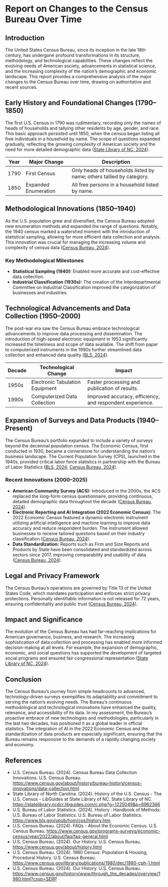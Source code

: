 # Report on Changes to the Census Bureau Over Time

## Introduction

The United States Census Bureau, since its inception in the late 18th century, has undergone profound transformations in its structure, methodology, and technological capabilities. These changes reflect the evolving needs of American society, advancements in statistical science, and the increasing complexity of the nation’s demographic and economic landscape. This report provides a comprehensive analysis of the major changes to the Census Bureau over time, drawing on authoritative and recent sources.

## Early History and Foundational Changes (1790–1850)

The first U.S. Census in 1790 was rudimentary, recording only the names of heads of households and tallying other residents by age, gender, and race. This basic approach persisted until 1850, when the census began listing all free individuals in a household by name. The scope of questions expanded gradually, reflecting the growing complexity of American society and the need for more detailed demographic data ([State Library of NC, 2024](https://statelibrary.ncdcr.libguides.com/c.php?g=1225049&p=8962366)).

| Year      | Major Change                                  | Description                                                                 |
|-----------|-----------------------------------------------|-----------------------------------------------------------------------------|
| 1790      | First Census                                  | Only heads of households listed by name; others tallied by category.         |
| 1850      | Expanded Enumeration                          | All free persons in a household listed by name.                              |

## Methodological Innovations (1850–1940)

As the U.S. population grew and diversified, the Census Bureau adopted new enumeration methods and expanded the range of questions. Notably, the 1940 census marked a watershed moment with the introduction of statistical sampling, allowing for more efficient data collection and analysis. This innovation was crucial for managing the increasing volume and complexity of census data ([Census Bureau, 2024](https://www.census.gov/about/history/bureau-history/census-innovations/data-collection.html)).

### Key Methodological Milestones

- **Statistical Sampling (1940):** Enabled more accurate and cost-effective data collection.
- **Industrial Classification (1930s):** The creation of the Interdepartmental Committee on Industrial Classification improved the categorization of businesses and industries.

## Technological Advancements and Data Collection (1950–2000)

The post-war era saw the Census Bureau embrace technological advancements to improve data processing and dissemination. The introduction of high-speed electronic equipment in 1953 significantly increased the timeliness and scope of data available. The shift from paper to computerized instruments in the 1990s further streamlined data collection and enhanced data quality ([BLS, 2024](https://www.bls.gov/opub/hom/cps/history.htm)).

| Decade    | Technological Change                           | Impact                                                                      |
|-----------|------------------------------------------------|----------------------------------------------------------------------------|
| 1950s     | Electronic Tabulation Equipment                | Faster processing and publication of results.                               |
| 1990s     | Computerized Data Collection                   | Improved accuracy, efficiency, and respondent experience.                   |

## Expansion of Surveys and Data Products (1940–Present)

The Census Bureau’s portfolio expanded to include a variety of surveys beyond the decennial population census. The Economic Census, first conducted in 1930, became a cornerstone for understanding the nation’s business landscape. The Current Population Survey (CPS), launched in the 1940s, provided critical labor force statistics in partnership with the Bureau of Labor Statistics ([BLS, 2024](https://www.bls.gov/opub/hom/cps/history.htm); [Census Bureau, 2024](https://www.census.gov/programs-surveys/economic-census/year/2022/about/faq/faq-general.html)).

### Recent Innovations (2000–2025)

- **American Community Survey (ACS):** Introduced in the 2000s, the ACS replaced the long-form census questionnaire, providing continuous, detailed demographic data throughout the decade ([Census Bureau, 2024](https://www.census.gov/about/history/bureau-history/census-innovations/data-collection.html)).
- **Electronic Reporting and AI Integration (2022 Economic Census):** The 2022 Economic Census featured a dynamic electronic instrument utilizing artificial intelligence and machine learning to improve data accuracy and reduce respondent burden. The instrument allowed businesses to receive tailored questions based on their industry classification ([Census Bureau, 2024](https://www.census.gov/programs-surveys/economic-census/year/2022/about/faq/faq-general.html)).
- **Data Standardization:** Reports such as Firm and Size Reports and Products by State have been consolidated and standardized across sectors since 2017, improving comparability and usability of data ([Census Bureau, 2024](https://www.census.gov/programs-surveys/economic-census/year/2022/about/faq/faq-general.html)).

## Legal and Privacy Framework

The Census Bureau’s operations are governed by Title 13 of the United States Code, which mandates participation and enforces strict privacy protections. Personally identifiable information is not released for 72 years, ensuring confidentiality and public trust ([Census Bureau, 2024](https://www.census.gov/about/history.html)).

## Impact and Significance

The evolution of the Census Bureau has had far-reaching implications for American governance, business, and research. The increasing sophistication of data collection and processing has enabled more informed decision-making at all levels. For example, the expansion of demographic, economic, and social questions has supported the development of targeted social programs and ensured fair congressional representation ([State Library of NC, 2024](https://statelibrary.ncdcr.libguides.com/c.php?g=1225049&p=8962366)).

## Conclusion

The Census Bureau’s journey from simple headcounts to advanced, technology-driven surveys exemplifies its adaptability and commitment to serving the nation’s evolving needs. The Bureau’s continuous methodological and technological innovations have enhanced the quality, relevance, and accessibility of its data. In my assessment, the Bureau’s proactive embrace of new technologies and methodologies, particularly in the last two decades, has positioned it as a global leader in official statistics. The integration of AI in the 2022 Economic Census and the standardization of data products are especially significant, ensuring that the Bureau remains responsive to the demands of a rapidly changing society and economy.

## References

- U.S. Census Bureau. (2024). Census Bureau Data Collection Innovations. U.S. Census Bureau. https://www.census.gov/about/history/bureau-history/census-innovations/data-collection.html
- State Library of North Carolina. (2024). History of the U.S. Census - The U.S. Census - LibGuides at State Library of NC. State Library of NC. https://statelibrary.ncdcr.libguides.com/c.php?g=1225049&p=8962366
- U.S. Bureau of Labor Statistics. (2024). History : Handbook of Methods: U.S. Bureau of Labor Statistics. U.S. Bureau of Labor Statistics. https://www.bls.gov/opub/hom/cps/history.htm
- U.S. Census Bureau. (2024). FAQs - About the Economic Census. U.S. Census Bureau. https://www.census.gov/programs-surveys/economic-census/year/2022/about/faq/faq-general.html
- U.S. Census Bureau. (2024). Our History. U.S. Census Bureau. https://www.census.gov/about/history.html
- U.S. Census Bureau. (2024). 1980 Census: Population & Housing, Procedural History. U.S. Census Bureau. https://www.census.gov/library/publications/1980/dec/1980-cph-1.html
- U.S. Census Bureau. (2024). Our History. U.S. Census Bureau. https://www.census.gov/history/www/through_the_decades/overview/1980.html?cssp=SERP